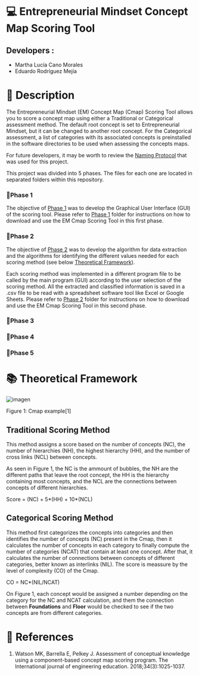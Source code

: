 # 💻 Entrepreneurial Mindset Concept Map Scoring Tool
## Developers :
- Martha Lucía Cano Morales 
- Eduardo Rodríguez Mejía 
# 📃 Description
The Entrepreneurial Mindset (EM) Concept Map (Cmap) Scoring Tool allows you to score a concept map using either a Traditional or Categorical assessment method. The default root concept is set to Entrepreneurial Mindset, but it can be changed to another root concept. For the Categorical assessment, a list of categories with its associated concepts is preinstalled in the software directories to be used when assessing the concepts maps. 

For future developers, it may be worth to review the [Naming Protocol](https://github.com/RMejiaE/EM-Cmap-Scoring-Tool/blob/main/Phase%201/Naming%20Protocol.md) that was used for this project.

This project was divided into 5 phases. The files for each one are located in separated folders within this repository. 
### :file_folder:Phase 1
The objective of [Phase 1](https://github.com/RMejiaE/EM-Cmap-Scoring-Tool/tree/main/Phase%201) was to develop the Graphical User Interface (GUI) of the scoring tool. Please refer to [Phase 1](https://github.com/RMejiaE/EM-Cmap-Scoring-Tool/tree/main/Phase%201) folder for instructions on how to download and use the EM Cmap Scoring Tool in this first phase.
### :file_folder:Phase 2
The objective of [Phase 2](https://github.com/RMejiaE/EM-Cmap-Scoring-Tool/tree/main/Phase%202) was to develop the algorithm for data extraction and the algorithms for identifying the different values needed for each scoring method (see below [Theoretical Framework](https://github.com/RMejiaE/EM-Cmap-Scoring-Tool#-theoretical-framework)).

Each scoring method was implemented in a different program file to be called by the main program (GUI) according to the user selection of the scoring method. All the extracted and classified information is saved in a .csv file to be read with a spreadsheet software tool like Excel or Google Sheets. Please refer to [Phase 2](https://github.com/RMejiaE/EM-Cmap-Scoring-Tool/tree/main/Phase%202) folder for instructions on how to download and use the EM Cmap Scoring Tool in this second phase.

### :file_folder:Phase 3
### :file_folder:Phase 4
### :file_folder:Phase 5


# 📚 Theoretical Framework
![imagen](https://user-images.githubusercontent.com/78668372/222168066-8f58282b-3591-43e3-a3ed-1d50a78556a4.png)

Figure 1: Cmap example[1]
## Traditional Scoring Method
This method assigns a score based on the number of concepts (NC), the number of hierarchies (NH), the highest hierarchy (HH), and the number of cross links (NCL) between concepts.

As seen in Figure 1, the NC is the ammount of bubbles, the NH are the different paths that leave the root concept, the HH is the hierarchy containing most concepts, and the NCL are the connections between concepts of different hierarchies.

Score = (NC) + 5*(HH) + 10*(NCL)
## Categorical Scoring Method
This method first categorizes the concepts into categories and then identifies the number of concepts (NC) present in the Cmap, then it calculates the number of concepts in each category to finally compute the number of categories (NCAT) that contain at least one concept. After that, it calculates the number of  connections between concepts of different categories, better known as interlinks (NIL). The score is meassure by the level of complexity (CO) of the Cmap.

CO = NC*(NIL/NCAT)

On Figure 1, each concept would be assigned a number depending on the category for the NC and NCAT calculation, and them the connection between **Foundations** and **Floor** would be checked to see if the two concepts are from different categories.
# 📑 References
1. Watson MK, Barrella E, Pelkey J. Assessment of conceptual knowledge using a component-based concept map scoring program. The International journal of engineering education. 2018;34(3):1025-1037.
